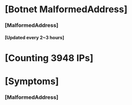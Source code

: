 # [Botnet MalformedAddress]
### [MalformedAddress]
#### [Updated every 2~3 hours]

# [Counting 3948 IPs]

# [Symptoms] 
###   [MalformedAddress]
